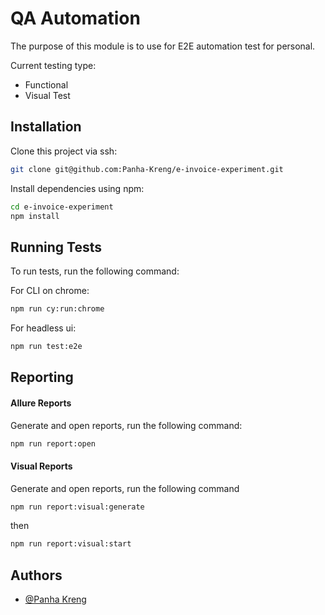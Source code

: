 # QA Automation
The purpose of this module is to use for E2E automation test for personal.

Current testing type:
- Functional
- Visual Test

## Installation

Clone this project via ssh:

```bash
git clone git@github.com:Panha-Kreng/e-invoice-experiment.git
```

Install dependencies using npm:

```bash
cd e-invoice-experiment
npm install
```

## Running Tests

To run tests, run the following command:

For CLI on chrome:

```bash
npm run cy:run:chrome
```
For headless ui:
```bash
npm run test:e2e
```

## Reporting

#### Allure Reports

Generate and open reports, run the following command:
```bash
npm run report:open
```
#### Visual Reports
Generate and open reports, run the following command

```bash
npm run report:visual:generate
```
then

```bash
npm run report:visual:start
```


## Authors

- [@Panha Kreng](https://github.com/Panha-Kreng)
